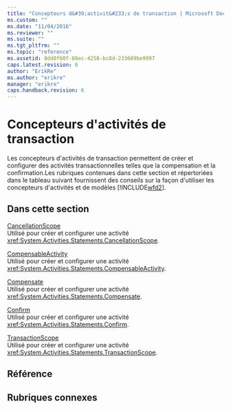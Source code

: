 ```yaml
---
title: "Concepteurs d&#39;activit&#233;s de transaction | Microsoft Docs"
ms.custom: ""
ms.date: "11/04/2016"
ms.reviewer: ""
ms.suite: ""
ms.tgt_pltfrm: ""
ms.topic: "reference"
ms.assetid: 8dd0f60f-88ec-4258-bc8d-233689be9997
caps.latest.revision: 6
author: "ErikRe"
ms.author: "erikre"
manager: "erikre"
caps.handback.revision: 6
---
```

# Concepteurs d&#39;activit&#233;s de transaction
Les concepteurs d'activités de transaction permettent de créer et configurer des activités transactionnelles telles que la compensation et la confirmation.Les rubriques contenues dans cette section et répertoriées dans le tableau suivant fournissent des conseils sur la façon d'utiliser les concepteurs d'activités et de modèles [!INCLUDE[wfd2](../workflow-designer/includes/wfd2_md.md)].  
  
## Dans cette section  
 [CancellationScope](../workflow-designer/cancellationscope-activity-designer.md)  
 Utilisé pour créer et configurer une activité <xref:System.Activities.Statements.CancellationScope>.  
  
 [CompensableActivity](../workflow-designer/compensableactivity-activity-designer.md)  
 Utilisé pour créer et configurer une activité <xref:System.Activities.Statements.CompensableActivity>.  
  
 [Compensate](../workflow-designer/compensate-activity-designer.md)  
 Utilisé pour créer et configurer une activité <xref:System.Activities.Statements.Compensate>.  
  
 [Confirm](../workflow-designer/confirm-activity-designer.md)  
 Utilisé pour créer et configurer une activité <xref:System.Activities.Statements.Confirm>.  
  
 [TransactionScope](../workflow-designer/transactionscope-activity-designer.md)  
 Utilisé pour créer et configurer une activité <xref:System.Activities.Statements.TransactionScope>.  
  
## Référence  
  
## Rubriques connexes